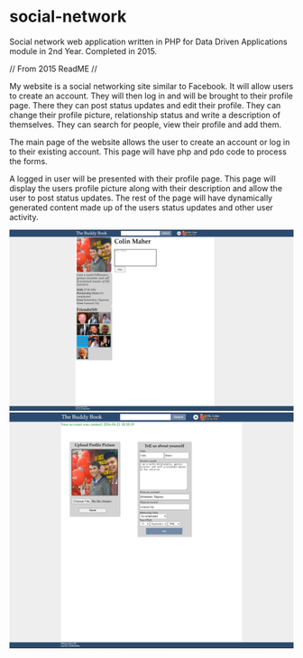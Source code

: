 # social-network
Social network web application written in PHP for Data Driven Applications module in 2nd Year. Completed in 2015.

// From 2015 ReadME //

My website is a social networking site similar to Facebook. It will allow users to create an account. They will then log in and will be brought to their profile page. There they can post status updates and edit their profile. They can change their profile picture, relationship status and write a description of themselves. They can search for people, view their profile and add them.

The main page of the website allows the user to create an account or log in to their existing account. This page will have php and pdo code to process the forms.

A logged in user will be presented with their profile page. This page will display the users profile picture along with their description and allow the user to post status updates. The rest of the page will have dynamically generated content made up of the users status updates and other user activity.

<img src="screenshots/1.PNG"/>
<img src="screenshots/2.PNG"/>
